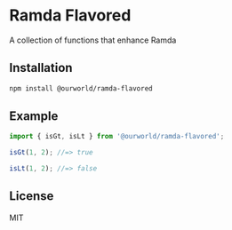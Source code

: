 # Ramda Flavored

A collection of functions that enhance Ramda

## Installation

```bash
npm install @ourworld/ramda-flavored
```

## Example

```js
import { isGt, isLt } from '@ourworld/ramda-flavored';

isGt(1, 2); //=> true

isLt(1, 2); //=> false
```

## License

MIT
